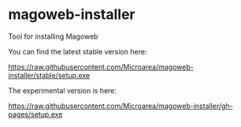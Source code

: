 # magoweb-installer
Tool for installing Magoweb

You can find the latest stable version here:

https://raw.githubusercontent.com/Microarea/magoweb-installer/stable/setup.exe


The experimental version is here:

https://raw.githubusercontent.com/Microarea/magoweb-installer/gh-pages/setup.exe
